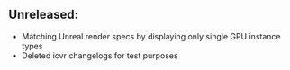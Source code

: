 ## Unreleased: 

* Matching Unreal render specs by displaying only single GPU instance types
* Deleted icvr changelogs for test purposes